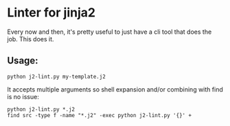 # Linter for jinja2 #

Every now and then, it's pretty useful to just have a cli tool that does the job. This does it.

## Usage: ##
```
python j2-lint.py my-template.j2
```

It accepts multiple arguments so shell expansion and/or combining with find is no issue:

```
python j2-lint.py *.j2
find src -type f -name "*.j2" -exec python j2-lint.py '{}' +
```

